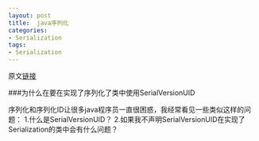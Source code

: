 ```yaml
---
layout: post
title:  java序列化
categories:
- Serialization
tags:
- Serialization
---
```


原文[链接](http://javarevisited.blogspot.sg/2014/05/why-use-serialversionuid-inside-serializable-class-in-java.html#more)   

###为什么在要在实现了序列化了类中使用SerialVersionUID   


序列化和序列化ID让很多java程序员一直很困惑，我经常看见一些类似这样的问题：
1.什么是SerialVersionUID？
2.如果我不声明SerialVersionUID在实现了Serialization的类中会有什么问题？